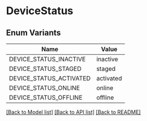 # DeviceStatus

## Enum Variants

| Name | Value |
|---- | -----|
| DEVICE_STATUS_INACTIVE | inactive |
| DEVICE_STATUS_STAGED | staged |
| DEVICE_STATUS_ACTIVATED | activated |
| DEVICE_STATUS_ONLINE | online |
| DEVICE_STATUS_OFFLINE | offline |


[[Back to Model list]](../README.md#documentation-for-models) [[Back to API list]](../README.md#documentation-for-api-endpoints) [[Back to README]](../README.md)


